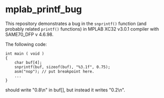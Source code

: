 # mplab_printf_bug

This repository demonstrates a bug in the `snprintf()` function (and probably related `printf()` functions) in MPLAB XC32 v3.0.1 compiler with SAME70_DFP v 4.6.98.

The following code:
```
int main ( void )
{
    char buf[4];
    snprintf(buf, sizeof(buf), "%3.1f", 0.75);
    asm("nop"); // put breakpoint here.
    ...
}
```
should write "0.8\n" in buf[], but instead it writes "0.2\n".

